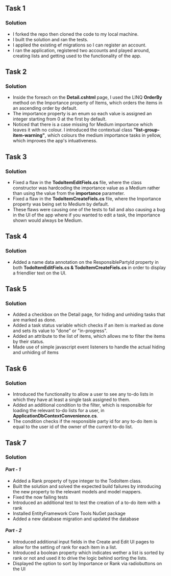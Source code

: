 ## Task 1 
### Solution
- I forked the repo then cloned the code to my local machine.
- I built the solution and ran the tests.
- I applied the existing ef migrations so I can register an account.
- I ran the application, registered two accounts and played around, creating lists and getting used to the functionality of the app.

## Task 2
### Solution
- Inside the foreach on the **Detail.cshtml** page, I used the LINQ **OrderBy** method on the Importance property of Items, which orders the items in an ascending order by default.
- The importance property is an enum so each value is assigned an integer starting from 0 at the first by default.
- Noticed that there is a case missing for Medium importance which leaves it with no colour. I introduced the contextual class **"list-group-item-warning"**, which colours the medium importance tasks in yellow, which improves the app's intuativeness. 

## Task 3
### Solution
- Fixed a flaw in the **TodoItemEditFiels.cs** file, where the class constructor was hardcoding the importance value as a Medium rather than using the value from the **importance** parameter.
- Fixed a flaw in the **TodoItemCreateFiels.cs** file, where the Importance property was being set to Medium by default.
- These flaws were causing one of the tests to fail and also causing a bug in the UI of the app where if you wanted to edit a task, the importance shown would always be Medium.

## Task 4
### Solution
- Added a name data annotation on the ResponsiblePartyId property in both **TodoItemEditFiels.cs & TodoItemCreateFiels.cs** in order to display a friendlier text on the UI.

## Task 5
### Solution
- Added a checkbox on the Detail page, for hiding and unhiding tasks that are marked as done.
- Added a task status variable which checks if an item is marked as done and sets its value to "done" or "in-progress".
- Added an attribute to the list of items, which allows me to filter the items by their status.
- Made use of simple javascript event listeners to handle the actual hiding and unhiding of items 

## Task 6
### Solution
- Introduced the functionality to allow a user to see any to-do lists in which they have at least a single task assigned to them.
- Added an additional condition to the filter, which is responsible for loading the relevant to-do lists for a user, in **ApplicationDbContextConvenience.cs**.
- The condition checks if the responsible party id for any to-do item is equal to the user id of the owner of the current to-do list.

## Task 7
### Solution
#### *Part - 1*
- Added a Rank property of type integer to the TodoItem class.
- Built the solution and solved the expected build failures by introducing the new property to the relevant models and model mappers.
- Fixed the now failing tests
- Introduced an additional test to test the creation of a to-do item with a rank
- Installed EntityFramework Core Tools NuGet package
- Added a new database migration and updated the database
#### *Part - 2*
- Introduced additional input fields in the Create and Edit UI pages to allow for the setting of rank for each item in a list.
- Introduced a boolean property which indicates wether a list is sorted by rank or not and used it to drive the logic behind sorting the lists.
- Displayed the option to sort by Importance or Rank via radiobuttons on the UI